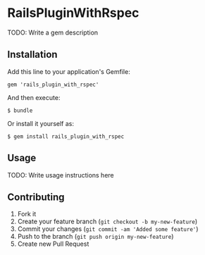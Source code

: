 # RailsPluginWithRspec

TODO: Write a gem description

## Installation

Add this line to your application's Gemfile:

    gem 'rails_plugin_with_rspec'

And then execute:

    $ bundle

Or install it yourself as:

    $ gem install rails_plugin_with_rspec

## Usage

TODO: Write usage instructions here

## Contributing

1. Fork it
2. Create your feature branch (`git checkout -b my-new-feature`)
3. Commit your changes (`git commit -am 'Added some feature'`)
4. Push to the branch (`git push origin my-new-feature`)
5. Create new Pull Request
